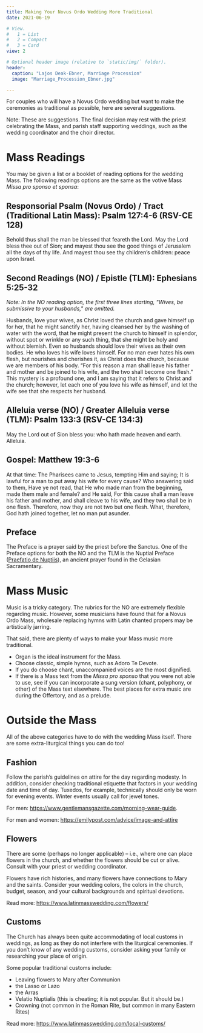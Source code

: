 ```yaml
---
title: Making Your Novus Ordo Wedding More Traditional
date: 2021-06-19

# View.
#   1 = List
#   2 = Compact
#   3 = Card
view: 2

# Optional header image (relative to `static/img/` folder).
header:
  caption: "Lajos Deak-Ebner, Marriage Procession"
  image: "Marriage_Procession_Ebner.jpg"

---
```


For couples who will have a Novus Ordo wedding but want to make the ceremonies as traditional as possible, here are several suggestions. 

Note: These are suggestions. The final decision may rest with the priest celebrating the Mass, and parish staff supporting weddings, such as the wedding coordinator and the choir director.

# Mass Readings 

You may be given a list or a booklet of reading options for the wedding Mass. The following readings options are the same as the votive Mass _Missa pro sponso et sponsa_: 

## Responsorial Psalm (Novus Ordo) / Tract (Traditional Latin Mass): Psalm 127:4-6 (RSV-CE 128) 

Behold thus shall the man be blessed that feareth the Lord. May the Lord bless thee out of Sion; and mayest thou see the good things of Jerusalem all the days of thy life. And mayest thou see thy children’s children: peace upon Israel.

## Second Readings (NO) / Epistle (TLM): Ephesians 5:25-32

_Note: In the NO reading option, the first three lines starting, "Wives, be submissive to your husbands," are omitted._

Husbands, love your wives, as Christ loved the church and gave himself up for her, that he might sanctify her, having cleansed her by the washing of water with the word, that he might present the church to himself in splendor, without spot or wrinkle or any such thing, that she might be holy and without blemish. Even so husbands should love their wives as their own bodies. He who loves his wife loves himself. For no man ever hates his own flesh, but nourishes and cherishes it, as Christ does the church, because we are members of his body. “For this reason a man shall leave his father and mother and be joined to his wife, and the two shall become one flesh.” This mystery is a profound one, and I am saying that it refers to Christ and the church; however, let each one of you love his wife as himself, and let the wife see that she respects her husband.

## Alleluia verse (NO) / Greater Alleluia verse (TLM): Psalm 133:3 (RSV-CE 134:3)

May the Lord out of Sion bless you: who hath made heaven and earth. Alleluia.

## Gospel: Matthew 19:3-6

At that time: The Pharisees came to Jesus, tempting Him and saying; It is lawful for a man to put away his wife for every cause? Who answering said to them, Have ye not read, that He who made man from the beginning, made them male and female? and He said, For this cause shall a man leave his father and mother, and shall cleave to his wife, and they two shall be in one flesh. Therefore, now they are not two but one flesh. What, therefore, God hath joined together, let no man put asunder.

## Preface 

The Preface is a prayer said by the priest before the Sanctus. One of the Preface options for both the NO and the TLM is the Nuptial Preface ([Praefatio de Nuptiis](/post/preface/)), an ancient prayer found in the Gelasian Sacramentary.

# Mass Music 
Music is a tricky category. The rubrics for the NO are extremely flexible regarding music. However, some musicians have found that for a Novus Ordo Mass, wholesale replacing hymns with Latin chanted propers may be artistically jarring. 

That said, there are plenty of ways to make your Mass music more traditional. 

* Organ is the ideal instrument for the Mass. 
* Choose classic, simple hymns, such as Adoro Te Devote. 
* If you do choose chant, unaccompanied voices are the most dignified. 
* If there is a Mass text from the _Missa pro sponso_ that you were not able to use, see if you can incorporate a sung version (chant, polyphony, or other) of the Mass text elsewhere. The best places for extra music are during the Offertory, and as a prelude. 

# Outside the Mass 

All of the above categories have to do with the wedding Mass itself. There are some extra-liturgical things you can do too! 

## Fashion 

Follow the parish’s guidelines on attire for the day regarding modesty. In addition, consider checking traditional etiquette that factors in your wedding date and time of day. Tuxedos, for example, technically should only be worn for evening events. Winter events usually call for jewel tones. 

For men: https://www.gentlemansgazette.com/morning-wear-guide.

For men and women: https://emilypost.com/advice/image-and-attire

## Flowers 

There are some (perhaps no longer applicable) – i.e., where one can place flowers in the church, and whether the flowers should be cut or alive. Consult with your priest or wedding coordinator.

Flowers have rich histories, and many flowers have connections to Mary and the saints. Consider your wedding colors, the colors in the church, budget, season, and your cultural backgrounds and spiritual devotions. 

Read more: https://www.latinmasswedding.com/flowers/

## Customs 

The Church has always been quite accommodating of local customs in weddings, as long as they do not interfere with the liturgical ceremonies. If you don’t know of any wedding customs, consider asking your family or researching your place of origin. 

Some popular traditional customs include: 

* Leaving flowers to Mary after Communion 
* the Lasso or Lazo 
* the Arras
* Velatio Nuptialis (this is cheating; it is not popular. But it should be.) 
* Crowning (not common in the Roman Rite, but common in many Eastern Rites) 

Read more: https://www.latinmasswedding.com/local-customs/
